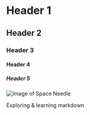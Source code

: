 # Header 1
## Header 2
### Header 3
#### Header 4
##### Header 5

![Image of Space Needle](https://lh3.googleusercontent.com/gps-cs-s/AC9h4nonGZXVngP0Hwg5UejfosxEb7j3pYl_9gfDYSL0qtPDmPPEJU07BLa0yJshp1eSEfoizWQX-C7-53W0x05U-Oc7n-U4TfCHugIURYLZKdRTPW_g41lU6n4PhP3rkOAiuXSAaMBulfliuf7S=w270-h312-n-k-no)

Exploring & learning markdown

